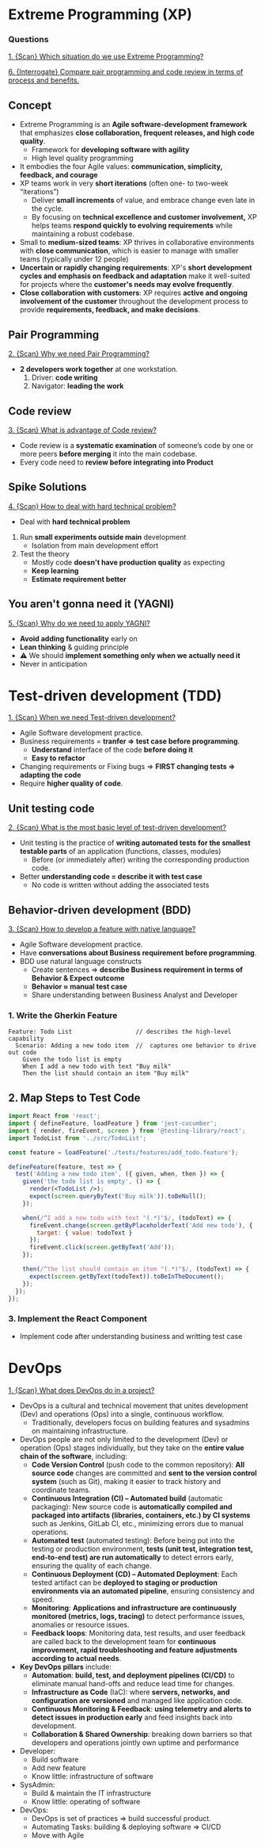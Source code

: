 # Extreme Programming (XP)

### Questions

[1. {Scan} Which situation do we use Extreme Programming?](./Developing_Questions.md#extreme-programming-1)

[6. {Interrogate} Compare pair programming and code review in terms of process and benefits.](./Developing_Questions.md#extreme-programming-6)

## Concept

- Extreme Programming is an **Agile software-development framework** that emphasizes **close collaboration, frequent releases, and high code quality**.
  - Framework for **developing software with agility**
  - High level quality programming
- It embodies the four Agile values: **communication, simplicity, feedback, and courage**
- XP teams work in very **short iterations** (often one- to two-week “iterations”)
  - Deliver **small increments** of value, and embrace change even late in the cycle. 
  - By focusing on **technical excellence and customer involvement,** XP helps teams **respond quickly to evolving requirements** while maintaining a robust codebase.
- Small to **medium-sized teams**: XP thrives in collaborative environments with **close communication**, which is easier to manage with smaller teams (typically under 12 people)
- **Uncertain or rapidly changing requirements**: XP's **short development cycles and emphasis on feedback and adaptation** make it well-suited for projects where the **customer's needs may evolve frequently**.
- **Close collaboration with customers**: XP requires **active and ongoing involvement of the customer** throughout the development process to provide **requirements, feedback, and make decisions**.


## Pair Programming

[2. {Scan} Why we need Pair Programming?](./Developing_Questions.md#extreme-programming-2)

- **2 developers work together** at one workstation. 
  1. Driver: **code writing**
  2. Navigator: **leading the work**

## Code review

[3. {Scan} What is advantage of Code review?](./Developing_Questions.md#extreme-programming-3)

- Code review is a **systematic examination** of someone’s code by one or more peers **before merging** it into the main codebase.
- Every code need to **review before integrating into Product**

## Spike Solutions

[4. {Scan} How to deal with hard technical problem?](./Developing_Questions.md#extreme-programming-4)

- Deal with **hard technical problem**
1. Run **small experiments outside main** development
    - Isolation from main development effort
2. Test the theory
    - Mostly code **doesn't have production quality** as expecting
    - **Keep learning**
    - **Estimate requirement better**

## You aren't gonna need it (YAGNI)

[5. {Scan} Why do we need to apply YAGNI?](./Developing_Questions.md#extreme-programming-5)

- **Avoid adding functionality** early on
- **Lean thinking** & guiding principle
- ⚠️ We should **implement something only when we actually need it**
- Never in anticipation

# Test-driven development (TDD)

[1. {Scan} When we need Test-driven development?](./Developing_Questions.md#tdd-1)

- Agile Software development practice.
- Business requirements = **tranfer => test case before programming**.
  - **Understand** interface of the code **before doing it**
  - **Easy to refactor**
- Changing requirements or Fixing bugs => **FIRST changing tests => adapting the code**
- Require **higher quality of code**.

## Unit testing code

[2. {Scan} What is the most basic level of test-driven development?](./Developing_Questions.md#tdd-2)

- Unit testing is the practice of **writing automated tests for the smallest testable parts** of an application (functions, classes, modules) 
  - Before (or immediately after) writing the corresponding production code. 
- Better **understanding code = describe it with test case**
  - No code is written without adding the associated tests

## Behavior-driven development (BDD)

[3. {Scan} How to develop a feature with native language?](./Developing_Questions.md#tdd-3)

- Agile Software development practice.
- Have **conversations about Business requirement before programming**.
- BDD use natural language constructs
  - Create sentences => **describe Business requirement in terms of Behavior & Expect outcome**
  - **Behavior ≈ manual test case**
  - Share understanding between Business Analyst and Developer

### 1. Write the Gherkin Feature

```gherkin
Feature: Todo List                  // describes the high-level capability
  Scenario: Adding a new todo item  //  captures one behavior to drive out code
    Given the todo list is empty
    When I add a new todo with text "Buy milk"
    Then the list should contain an item "Buy milk"
```

## 2. Map Steps to Test Code

```jsx
import React from 'react';
import { defineFeature, loadFeature } from 'jest-cucumber';
import { render, fireEvent, screen } from '@testing-library/react';
import TodoList from '../src/TodoList';

const feature = loadFeature('./tests/features/add_todo.feature');

defineFeature(feature, test => {
  test('Adding a new todo item', ({ given, when, then }) => {
    given('the todo list is empty', () => {
      render(<TodoList />);
      expect(screen.queryByText('Buy milk')).toBeNull();
    });

    when(/^I add a new todo with text "(.*)"$/, (todoText) => {
      fireEvent.change(screen.getByPlaceholderText('Add new todo'), {
        target: { value: todoText }
      });
      fireEvent.click(screen.getByText('Add'));
    });

    then(/^the list should contain an item "(.*)"$/, (todoText) => {
      expect(screen.getByText(todoText)).toBeInTheDocument();
    });
  });
});
```

### 3. Implement the React Component

- Implement code after understanding business and writting test case

# DevOps

[1. {Scan} What does DevOps do in a project?](./Developing_Questions.md#devops-1)

- DevOps is a cultural and technical movement that unites development (Dev) and operations (Ops) into a single, continuous workflow. 
  - Traditionally, developers focus on building features and sysadmins on maintaining infrastructure. 
- DevOps people are not only limited to the development (Dev) or operation (Ops) stages individually, but they take on the **entire value chain of the software**, including:
  - **Code Version Control** (push code to the common repository): **All source code** changes are committed and **sent to the version control system** (such as Git), making it easier to track history and coordinate teams.
  - **Continuous Integration (CI) – Automated build** (automatic packaging): New source code is **automatically compiled and packaged into artifacts (libraries, containers, etc.) by CI systems** such as Jenkins, GitLab CI, etc., minimizing errors due to manual operations.
  - **Automated test** (automated testing): Before being put into the testing or production environment, **tests (unit test, integration test, end-to-end test) are run automatically** to detect errors early, ensuring the quality of each change.
  - **Continuous Deployment (CD) – Automated Deployment**: Each tested artifact can be **deployed to staging or production environments via an automated pipeline**, ensuring consistency and speed.
  - **Monitoring**: **Applications and infrastructure are continuously monitored (metrics, logs, tracing)** to detect performance issues, anomalies or resource issues.
  - **Feedback loops**: Monitoring data, test results, and user feedback are called back to the development team for **continuous improvement, rapid troubleshooting and feature adjustments according to actual needs**.
- **Key DevOps pillars** include:
  - **Automation**: **build, test, and deployment pipelines (CI/CD)** to eliminate manual hand-offs and reduce lead time for changes.
  - **Infrastructure as Code** (IaC): where **servers, networks, and configuration are versioned** and managed like application code.
  - **Continuous Monitoring & Feedback**: **using telemetry and alerts to detect issues in production early** and feed insights back into development.
  - **Collaboration & Shared Ownership**: breaking down barriers so that developers and operations jointly own uptime and performance
- Developer:
  - Build software
  - Add new feature
  - Know little: infrastructure of software
- SysAdmin:
  - Build & maintain the IT infrastructure
  - Know little: operating of software
- DevOps:
  - DevOps is set of practices => build successful product.
  - Automating Tasks: building & deploying software => CI/CD
  - Move with Agile